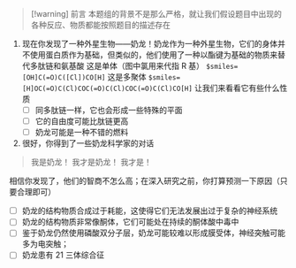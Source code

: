 > [!warning] 前言
> 本题组的背景不是那么严格，就让我们假设题目中出现的各种反应、物质都能按照题目的描述存在

1. 现在你发现了一种外星生物——奶龙！奶龙作为一种外星生物，它们的身体并不使用蛋白质作为基础，但类似的，他们使用了一种以酯键为基础的物质来替代多肽链和氨基酸
   这是单体（图中氯用来代指 R 基） `$smiles=[OH]C(=O)C([Cl])CO[H]`
   这是多聚体 `$smiles=[H]OC(=O)C(Cl)COC(=O)C(Cl)COC(=O)C(Cl)CO[H]`
   让我们来看看它有些什么性质
   - [ ] 同多肽链一样，它也会形成一些特殊的平面
   - [ ] 它的自由度可能比肽链更高
   - [ ] 奶龙可能是一种不错的燃料
2. 很好，你得到了一些奶龙科学家的对话
 >   我是奶龙！
   > 我才是奶龙！
   > 我才是！
   
   相信你发现了，他们的智商不怎么高；在深入研究之前，你打算预测一下原因（只要合理即可）
   - [ ] 奶龙的结构物质合成过于耗能，这使得它们无法发展出过于复杂的神经系统
   - [ ] 奶龙的结构物质非常像酮体，它们可能处在持续的酮体酸中毒中
   - [ ] 鉴于奶龙仍然使用磷酸双分子层，奶龙可能较难以形成膜受体，神经突触可能多为电突触；
   - [ ] 奶龙患有 21 三体综合征